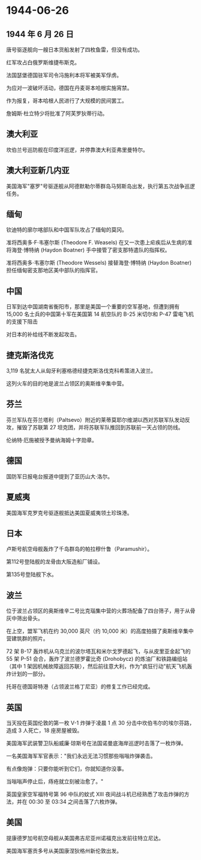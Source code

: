 # 1944-06-26

## 1944 年 6 月 26 日

唐号驱逐舰向一艘日本货船发射了四枚鱼雷，但没有成功。

红军攻占白俄罗斯维捷布斯克。

法国瑟堡德国驻军司令冯施利本将军被美军俘虏。

为应对一波破坏活动，德国在丹麦哥本哈根实施宵禁。

作为报复，哥本哈根人民进行了大规模的民间罢工。

詹姆斯·杜立特少将批准了阿芙罗狄蒂行动。

## 澳大利亚

坎伯兰号巡防舰在印度洋巡逻，并停靠澳大利亚弗里曼特尔。

## 澳大利亚新几内亚

美国海军"塞罗"号驱逐舰从阿德默勒尔蒂群岛马努斯岛出发，执行第五次战争巡逻任务。

## 缅甸

钦迪特的廓尔喀部队和中国军队攻占了缅甸的莫冈。

准将西奥多·F·韦塞尔斯 (Theodore F. Weasels)
在又一次患上疟疾后从生病的准将海登·博特纳 (Haydon Boatner)
手中接管了密支那特遣队的指挥权。

准将西奥多·韦塞尔斯 (Theodore Wessels) 接替海登·博特纳 (Haydon Boatner)
担任缅甸密支那地区美中部队的指挥官。

## 中国

日军到达中国湖南省衡阳市，那里是美国一个重要的空军基地，但遭到拥有
15,000 名士兵的中国第十军在美国第 14 航空队的 B-25 米切尔和 P-47
雷电飞机的支援下阻击

对日本的补给线不断发起攻击。

## 捷克斯洛伐克

3,119 名犹太人从匈牙利塞格德经捷克斯洛伐克科希策进入波兰。

这列火车的目的地是波兰占领区的奥斯维辛集中营。

## 芬兰

芬兰军队在芬兰塔利（Paltsevo）附近的莱蒂莫耶尔维湖以西对苏联军队发动反攻，摧毁了苏联第
27 坦克团，并将苏联军队推回到苏联前一天占领的防线。

伦纳特·厄施被授予曼纳海姆十字勋章。

## 德国

国防军日报电台报道中提到了亚历山大·洛尔。

## 夏威夷

美国海军克罗克号驱逐舰抵达美国夏威夷领土珍珠港。

## 日本

卢斯号航空母舰轰炸了千岛群岛的帕拉穆什鲁（Paramushir）。

第112号登陆舰的龙骨由大阪造船厂铺设。

第135号登陆舰下水。

## 波兰

位于波兰占领区的奥斯维辛二号比克瑙集中营的火葬场配备了四台筛子，用于从骨灰中筛出骨头。

在上空，盟军飞机在约 30,000 英尺（约 10,000
米）的高度拍摄了奥斯维辛集中营建筑群的照片。

72 架 B-17 轰炸机从乌克兰的波尔塔瓦和米尔戈罗德起飞，与从皮里亚金起飞的
55 架 P-51 会合，轰炸了波兰德罗霍比奇 (Drohobycz)
的炼油厂和铁路编组站（其中 1
架因机械故障返回苏联），然后前往意大利，作为"疯狂行动"航天飞机轰炸计划的一部分。

托哥在德国哥特港（占领波兰格丁尼亚）的修复工作已经完成。

## 英国

当天投在英国伦敦的第一枚 V-1 炸弹于凌晨 1 点 30
分击中坎伯韦尔的埃尔芬路，造成 3 人死亡，18 座房屋被毁。

美国海军武装警卫队船威廉·琼斯号在法国诺曼底海岸巡逻时击落了一枚炸弹。

一名美国海军军官表示："我们永远无法习惯那些嗡嗡炸弹袭击。

有点像炮弹：只要你能听到它们，你就知道你没事。

当嗡嗡声停止后，痔疮就立刻被治愈了。"

英国皇家空军福特号第 96 中队的蚊式 XIII
夜间战斗机已经熟悉了攻击炸弹的方法，并在 00:30 至 03:34
之间击落了六枚炸弹。

## 美国

提康德罗加号航空母舰从美国弗吉尼亚州诺福克出发前往特立尼达。

美国海军塞贡多号从美国康涅狄格州新伦敦出发。

